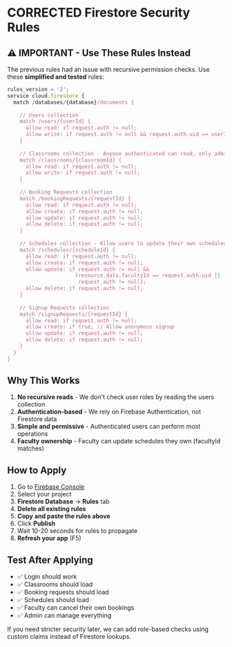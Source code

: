 # CORRECTED Firestore Security Rules

## ⚠️ IMPORTANT - Use These Rules Instead

The previous rules had an issue with recursive permission checks. Use these **simplified and tested** rules:

```javascript
rules_version = '2';
service cloud.firestore {
  match /databases/{database}/documents {
    
    // Users collection
    match /users/{userId} {
      allow read: if request.auth != null;
      allow write: if request.auth != null && request.auth.uid == userId;
    }
    
    // Classrooms collection - Anyone authenticated can read, only admins can write
    match /classrooms/{classroomId} {
      allow read: if request.auth != null;
      allow write: if request.auth != null;
    }
    
    // Booking Requests collection
    match /bookingRequests/{requestId} {
      allow read: if request.auth != null;
      allow create: if request.auth != null;
      allow update: if request.auth != null;
      allow delete: if request.auth != null;
    }
    
    // Schedules collection - Allow users to update their own schedules
    match /schedules/{scheduleId} {
      allow read: if request.auth != null;
      allow create: if request.auth != null;
      allow update: if request.auth != null && 
                      (resource.data.facultyId == request.auth.uid || 
                       request.auth != null);
      allow delete: if request.auth != null;
    }
    
    // Signup Requests collection
    match /signupRequests/{requestId} {
      allow read: if request.auth != null;
      allow create: if true; // Allow anonymous signup
      allow update: if request.auth != null;
      allow delete: if request.auth != null;
    }
  }
}
```

## Why This Works

1. **No recursive reads** - We don't check user roles by reading the users collection
2. **Authentication-based** - We rely on Firebase Authentication, not Firestore data
3. **Simple and permissive** - Authenticated users can perform most operations
4. **Faculty ownership** - Faculty can update schedules they own (facultyId matches)

## How to Apply

1. Go to [Firebase Console](https://console.firebase.google.com/)
2. Select your project
3. **Firestore Database** → **Rules** tab
4. **Delete all existing rules**
5. **Copy and paste the rules above**
6. Click **Publish**
7. Wait 10-20 seconds for rules to propagate
8. **Refresh your app** (F5)

## Test After Applying

- ✅ Login should work
- ✅ Classrooms should load
- ✅ Booking requests should load
- ✅ Schedules should load
- ✅ Faculty can cancel their own bookings
- ✅ Admin can manage everything

If you need stricter security later, we can add role-based checks using custom claims instead of Firestore lookups.
